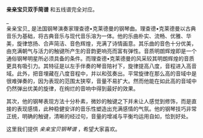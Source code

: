 

**亲亲宝贝双手简谱** 和五线谱完全对应。

_  
亲亲宝贝_
是法国钢琴演奏家理查德•克莱德曼的钢琴曲。理查德•克莱德曼以古典音乐为基础，将古典音乐与现代音乐溶为一体。他的乐曲朴实、流畅、优雅、华美，旋律悠扬、合声简洁、音色辉煌，充满了诗情画意。其乐曲的音色十分优美，由充满朝气与活力的触键所产生的音韵更响亮而富有弹性。音质明朗辉煌即是一个通俗钢琴明星所必须具备的条件。而理查德•克莱德曼的风采较其明朗辉煌的音质更具有吸引力。其特征是以左手伴奏的琴音陪衬下，旋律提高八度，音程进入高音域。此外，把音埋藏在八度音程中，并以和弦奏出。平常旋律在那么高的音域中是很难弹奏的，因为表现的范围太狭窄，音量不易扩大。然而他能在如此高的音域中仍然弹出优美的旋律，在绚烂的音响中得到最好的效果。

  
其次，他的钢琴表现方法十分朴素，微妙的触键之下并未让人感觉到修饰，而是直接的表现感情，此种稳健安详的音乐性塑造出充满感情的气氛。他的钢琴技巧非常正统，明确的触键，清晰的经过句，音量的增减与平衡均运用自如，恰到好处。

  
这里我们提供 _亲亲宝贝钢琴谱_ ，希望大家喜欢。

